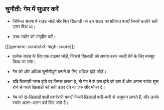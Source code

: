 ## चुनौती: गेम में सुधार करें

+ निश्चित संख्या में राउंड जोड़ें और फिर खिलाड़ी को उन राउंड का प्रतिशत बताएँ जिनमें उन्होंने सही उत्तर दिया था।

+ उच्च स्कोर को संगृहीत करें।

[[[generic-scratch3-high-score]]]

+ प्रत्येक राउंड के लिए एक टाइमर जोड़ें, जिससे खिलाड़ी को अपना उत्तर जल्दी देने के लिए मजबूर किया जा सके।

+ गेम को और अधिक चुनौतीपूर्ण बनाने के लिए अधिक झंडे जोड़ें।

+ यदि खिलाड़ी गलत झंडे पर क्लिक करता है, तो गेम में से उस झंडे को हटा दें और अगला राउंड शुरू होने से पहले खिलाड़ी को सही उत्तर देने का एक और मौका दें।

+ गेम को दो-खिलाड़ी वाली प्रश्नोत्तरी बनाएँ जिसमें खिलाड़ी बारी-बारी से अनुमान लगाते हैं, और उनके स्कोर अलग-अलग दर्ज किए जाते हैं।